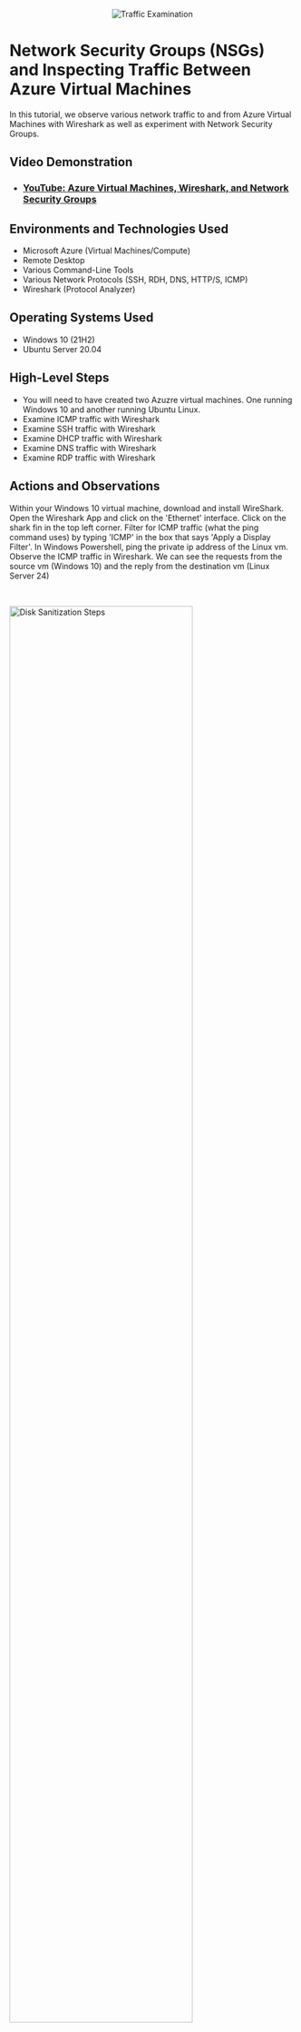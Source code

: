 <p align="center">
<img src="https://i.imgur.com/Ua7udoS.png" alt="Traffic Examination"/>
</p>

<h1>Network Security Groups (NSGs) and Inspecting Traffic Between Azure Virtual Machines</h1>
In this tutorial, we observe various network traffic to and from Azure Virtual Machines with Wireshark as well as experiment with Network Security Groups. <br />


<h2>Video Demonstration</h2>

- ### [YouTube: Azure Virtual Machines, Wireshark, and Network Security Groups](https://www.youtube.com)

<h2>Environments and Technologies Used</h2>

- Microsoft Azure (Virtual Machines/Compute)
- Remote Desktop
- Various Command-Line Tools
- Various Network Protocols (SSH, RDH, DNS, HTTP/S, ICMP)
- Wireshark (Protocol Analyzer)

<h2>Operating Systems Used </h2>

- Windows 10 (21H2)
- Ubuntu Server 20.04

<h2>High-Level Steps</h2>


- You will need to have created two Azuzre virtual machines. One running Windows 10 and another running Ubuntu Linux.
- Examine ICMP traffic with Wireshark
- Examine SSH traffic with Wireshark
- Examine DHCP traffic with Wireshark
- Examine DNS traffic with Wireshark
- Examine RDP traffic with Wireshark

<h2>Actions and Observations</h2>
<p>
Within your Windows 10 virtual machine, download and install WireShark. Open the Wireshark App and click on the 'Ethernet' interface. Click on the shark fin in the top left corner. Filter for ICMP traffic (what the ping command uses) by typing 'ICMP' in the box that says 'Apply a Display Filter'. In Windows Powershell, ping the private ip address of the Linux vm. Observe the ICMP traffic in Wireshark. We can see the requests from the source vm (Windows 10) and the reply from the destination vm (Linux Server 24)
</p>
<br />

<p>
<img src="https://imgur.com/wK7By1G.png" height="80%" width="80%" alt="Disk Sanitization Steps"/>
</p>
<p>
Next, we will configure the Linux vms firewall to block ICMP traffic. Initiate a nonstop ping from the Windows vm to the Linus vm. type the command ping (the private ip of the Limux vv) -t. 
  <p>
<img src="https://imgur.com/nwmvNDA.png" height="80%" width="80%" alt="Disk Sanitization Steps"/>
</p>
</p>
<br />

<p>
Within the Azure portal, go to the Linux vm. Go to the 'Networking' tab. then to 'Network Settings'. Click the link under 'Network Security Group'. CLick 'Settings' and then 'inbound security rules'. Click 'Add'. Put an asterisk under Source port ranges and destination port ranges. Put 'any' for destination. Set the priority to 290. Set the  action to 'deny'. Then click 'add'. The requests from the Windows Machine will start to time out because of the configured firewall.
  <p>
<img src="https://imgur.com/ZGSCMYz.png" height="80%" width="80%" alt="Disk Sanitization Steps"/>
</p>
</p>
<br />
<p>
Delete the rule in the Azure portal on the Linux vm to resume ICMP traffic. 
</p>
<br />
<p>
Now, we will observe SSH traffic in WireShark. Start another packet capture and filter for ssh traffic this time. From the Windows 10 vm SSH into the Linux Server 24 vm. Type in: ssh username@<private ip address> (This is for the Linux vm). Then enter the password for the linux machine. Note that the prompt changed and we are now 'in' the Linux machine's command line and using TCP port 22. End the connection to the Linux vm by typing 'exit' in the command line.
  
 
 <p>
<img src="https://imgur.com/w7JpJaG.png" height="80%" width="80%" alt="Disk Sanitization Steps"/>
</p>
 <p>
<img src="https://imgur.com/tTUttbJ.png" height="80%" width="80%" alt="Disk Sanitization Steps"/>
   
</p>
Now, we will observe DHCP traffic in Wireshark. In Wireshark, start another packet capture and filter for dhcp. Open the Notepad app and type in ip/config /release ip/config /renew. Save it to c:\programdata and as the file as dhcp.bat. We will run this script in Powershell. Cd into c:\programdata. Type ls to list the folder contents. Run dhcp.bat in Powershell. 
 <p>
<img src="https://imgur.com/CaVtH1S.png" height="80%" width="80%" alt="Disk Sanitization Steps"/>
   
</p>
 <p>
<img src="https://imgur.com/XTHs1lM.png" height="80%" width="80%" alt="Disk Sanitization Steps"/>
   
</p>

Now, we will observe DNS traffic in Wireshark. In WireShark, start another packet capture and filter for DNS. In Powershell type nslookup 8.8.8.8 and nslookup www.google.com. Observe the DNS traffic.
<p>
<img src="https://imgur.com/PqtO4NM.png" height="80%" width="80%" alt="Disk Sanitization Steps"/>
   
</p>
</p>
<br />
<p>
